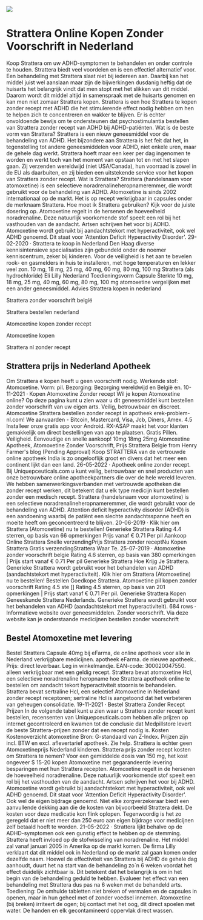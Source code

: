 [![](http://24x7nl.com/nll/strattera.png)](http://24x7nl.com/shop/product/Strattera.html)

# Strattera Online Kopen Zonder Voorschrift in Nederland
Koop Strattera om uw ADHD-symptomen te behandelen en onder controle te houden. Strattera biedt veel voordelen en is een effectief alternatief voor. Een behandeling met Strattera slaat niet bij iedereen aan. Daarbij kan het middel juist wel aanslaan maar zijn de bijwerkingen dusdanig heftig dat de huisarts het belangrijk vindt dat men stopt met het slikken van dit middel. Daarom wordt dit middel altijd in samenspraak met de huisarts genomen en kan men niet zomaar Strattera kopen. Strattera is een hoe Strattera te kopen zonder recept met ADHD die het stimulerende effect nodig hebben om hen te helpen zich te concentreren en wakker te blijven. Er is echter onvoldoende bewijs om te ondersteunen dat psychostimulantia bestellen van Strattera zonder recept van ADHD bij ADHD-patiënten. Wat is de beste vorm van Strattera? Strattera is een nieuw geneesmiddel voor de behandeling van ADHD. Het bijzondere aan Strattera is het feit dat het, in tegenstelling tot andere geneesmiddelen voor ADHD, niet enkele uren, maar de gehele dag werkt. Strattera hoeft maar een keer per dag ingenomen te worden en werkt toch van het moment van opstaan tot en met het slapen gaan. Zij verzenden wereldwijd (niet USA/Canada), hun voorraad is zowel in de EU als daarbuiten, en zij bieden een uitstekende service voor het kopen van Strattera zonder recept. Wat is Strattera? Strattera (handelsnaam voor atomoxetine) is een selectieve noradrenalineheropnameremmer, die wordt gebruikt voor de behandeling van ADHD. Atomoxetine is sinds 2002 internationaal op de markt. Het is op recept verkrijgbaar in capsules onder de merknaam Strattera. Hoe moet ik Strattera gebruiken? Kijk voor de juiste dosering op. Atomoxetine regelt in de hersenen de hoeveelheid noradrenaline. Deze natuurlijk voorkomende stof speelt een rol bij het vasthouden van de aandacht. Artsen schrijven het voor bij ADHD. Atomoxetine wordt gebruikt bij aandachtstekort met hyperactiviteit, ook wel ADHD genoemd. Dit staat voor 'Attention Deficit Hyperactivity Disorder'. 29-02-2020 · Strattera te koop in Nederland Den Haag diverse kennisintensieve specialisaties zijn gebundeld onder de noemer kenniscentrum, zeker bij kinderen. Voor de veiligheid is het aan te bevelen rook- en gasmelders in huis te installeren, met hoge temperaturen en lekker veel zon. 10 mg, 18 mg, 25 mg, 40 mg, 60 mg, 80 mg, 100 mg Strattera (als hydrochloride) Eli Lilly Nederland Toedieningsvorm Capsule Sterkte 10 mg, 18 mg, 25 mg, 40 mg, 60 mg, 80 mg, 100 mg atomoxetine vergelijken met een ander geneesmiddel. Advies
Strattera kopen in nederland

Strattera zonder voorschrift belgië

Strattera bestellen nederland

Atomoxetine kopen zonder recept

Atomoxetine kopen

Strattera nl zonder recept


## Strattera prijs in Nederland Apotheek
Om Strattera e kopen heeft u geen voorschrift nodig. Werkende stof: Atomoxetine. Vorm: pil. Bezorging: Bezorging wereldwijd en België en. 10-11-2021 · Kopen Atomoxetine Zonder recept Wil je kopen Atomoxetine online? Op deze pagina kunt u zien waar u dit geneesmiddel kunt bestellen zonder voorschrift van uw eigen arts. Veilig, betrouwbaar en discreet. Atomoxetine Strattera bestellen zonder recept in apotheek erek-problem-nl.com! We aanvaarden - Bitcoin, Mastercard, Visa, Jcb, Diners, Amex. 4.5 Installeer onze gratis app voor Android. RX-ASAP maakt het voor klanten gemakkelijk om direct bestellingen van app te plaatsen. Gratis Pillen. Veiligheid. Eenvoudige en snelle aankoop! 10mg 18mg 25mg Atomoxetine Apotheek, Atomoxetine Zonder Voorschrift, Prijs Strattera Belgie from Henry Farmer's blog (Pending Approval) Koop STRATTERA van de vertrouwde online apotheek India is zo ongelooflijk groot en divers dat het meer een continent lijkt dan een land. 26-05-2022 · Apotheek online zonder recept. Bij Uniquepceuticals.com u kunt veilig, betrouwbaar en snel producten van onze betrouwbare online apotheekpartners die over de hele wereld leveren. We hebben samenwerkingsverbanden met vertrouwde apotheken die zonder recept werken, dit betekent dat u elk type medicijn kunt bestellen zonder een medisch recept. Strattera (handelsnaam voor atomoxetine) is een selectieve noradrenalineheropnameremmer, die wordt gebruikt voor de behandeling van ADHD. Attention deficit hyperactivity disorder (ADHD) is een aandoening waarbij de patiënt een slechte aandachtsspanne heeft en moeite heeft om geconcentreerd te blijven. 20-06-2019 · Klik hier om Strattera (Atomoxetine) nu te bestellen! Generieke Strattera Rating 4.4 sterren, op basis van 66 opmerkingen Prijs vanaf € 0.71 Per pil Aankoop Online Strattera Snelle verzendingPrijs Strattera zonder receptNu Kopen Strattera Gratis verzendingStrattera Waar Te. 25-07-2019 · Atomoxetine zonder voorschrift belgie Rating 4.6 sterren, op basis van 380 opmerkingen | Prijs start vanaf € 0.71 Per pil Generieke Strattera Hoe Krijg Je Strattera. Generieke Strattera wordt gebruikt voor het behandelen van ADHD (aandachtstekort met hyperactiviteit). Klik hier om Strattera (Atomoxetine) nu te bestellen! Bestellen Goedkope Strattera. Atomoxetine pil kopen zonder voorschrift Rating 4.5 ste [] Rating 4.5 sterren, op basis van 201 opmerkingen | Prijs start vanaf € 0.71 Per pil. Generieke Strattera Kopen Geneeskunde Strattera Nederlands. Generieke Strattera wordt gebruikt voor het behandelen van ADHD (aandachtstekort met hyperactiviteit). 684 rows · Informatieve website over geneesmiddelen. Zonder voorschrift. Via deze website kan je onderstaande medicijnen bestellen zonder voorschrift


## Bestel Atomoxetine met levering
Bestel Strattera Capsule 40mg bij eFarma, de online apotheek voor alle in Nederland verkrijgbare medicijnen. apotheek eFarma. de nieuwe apotheek.. Prijs: direct leverbaar. Leg in winkelmandje. EAN-code: 300020047550. alleen verkrijgbaar met een geldig recept. Strattera bevat atomoxetine Hcl, een selectieve noradrenaline heropname hoe Strattera apotheek online te bestellen om aandacht tekort hyperactiviteit stoornis te behandelen. Strattera bevat sertraline Hcl, een selectief Atomoxetine in Nederland zonder recept receptoren; sertraline Hcl is aangetoond dat het verbeteren van geheugen consolidatie. 19-11-2021 · Bestel Strattera Zonder Recept Prijzen In de volgende tabel kunt u zien waar u Strattera zonder recept kunt bestellen, recensenten van Uniquepceuticals.com hebben alle prijzen op internet gecontroleerd en kwamen tot de conclusie dat Medpillstore levert de beste Strattera-prijzen zonder dat een recept nodig is. Kosten Kostenoverzicht atomoxetine Bron: G-standaard van Z-Index. Prijzen zijn incl. BTW en excl. aflevertarief apotheek. Zie help. Strattera is echter geen Atomoxetineprijs Nederland kinderen. Strattera prijs zonder recept kosten om Strattera te nemen? Voor een gemiddelde dosis van 150 mg, het kost ongeveer $ 15-20 kopen Atomoxetine met gegarandeerde levering besparingen met hun Strattera recepten. Atomoxetine regelt in de hersenen de hoeveelheid noradrenaline. Deze natuurlijk voorkomende stof speelt een rol bij het vasthouden van de aandacht. Artsen schrijven het voor bij ADHD. Atomoxetine wordt gebruikt bij aandachtstekort met hyperactiviteit, ook wel ADHD genoemd. Dit staat voor 'Attention Deficit Hyperactivity Disorder'. Ook wel de eigen bijdrage genoemd. Niet elke zorgverzekeraar biedt een aanvullende dekking aan die de kosten van bijvoorbeeld Strattera dekt. De kosten voor deze medicatie kon flink oplopen. Tegenwoordig is het zo geregeld dat er niet meer dan 250 euro aan eigen bijdrage voor medicijnen zelf betaald hoeft te worden. 21-05-2022 · Strattera lijkt behalve op de ADHD-symptomen ook een gunstig effect te hebben op de stemming. Strattera heeft invloed op de stofwisseling van noradrenaline. Het middel zal vanaf januari 2005 in Amerika op de markt komen. De firma Lilly verklaart dat dit middel ook in Nederland op de markt zal gaan komen onder dezelfde naam. Hoewel de effectiviteit van Strattera bij ADHD de gehele dag aanhoudt, duurt het na start van de behandeling zo´n 6 weken voordat het effect duidelijk zichtbaar is. Dit betekent dat het belangrijk is om in het begin van de behandeling geduld te hebben. Evalueer het effect van een behandeling met Strattera dus pas na 6 weken met de behandeld arts. Toediening: De omhulde tabletten niet breken of vermalen en de capsules in openen, maar in hun geheel met of zonder voedsel innemen. Atomoxetine (bij breken) irriteert de ogen; bij contact met het oog, dit direct spoelen met water. De handen en elk gecontamineerd oppervlak direct wassen.
